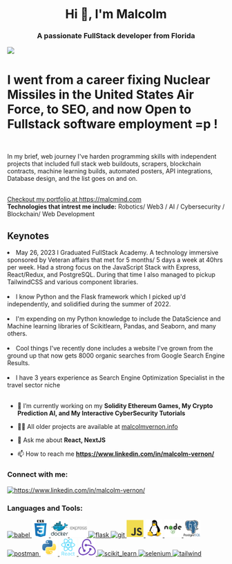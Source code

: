  <h1 align="center">Hi 👋, I'm Malcolm</h1>
<h3 align="center">A passionate FullStack developer from Florida</h3>
<img src="https://images04.military.com/sites/default/files/media/equipment/ordnance/lgm-30g-minuteman-iii/2014/02/lgm-30g-minuteman-iii-003.jpg">
<H1>I went from a career fixing Nuclear Missiles in the United States Air Force, to SEO, and now Open to Fullstack software employment =p !</H1>
<br>
<p>In my brief, web journey I've harden programming skills with independent projects that included full stack web buildouts, scrapers, blockchain contracts, machine learning builds, automated posters, API integrations, Database design, and the list goes on and on.</p>
<br>
<a href="https://malcolmvernon.info">Checkout my portfolio at https://malcmind.com</a>
<br>
<b>Technologies that intrest me include:</b>  Robotics/ Web3 / AI / Cybersecurity / Blockchain/ Web Development

<h2>Keynotes</h2>

<li>May 26, 2023 I Graduated FullStack Academy. A technology immersive sponsored by Veteran affairs that met for 5 months/ 5 days a week at 40hrs per week. Had a strong focus on the JavaScript Stack with Express, React/Redux, and PostgreSQL. During that time I also managed to pickup TailwindCSS and various component libraries.</li>
<br>
<li>I know Python and the Flask framework which I picked up'd independently, and solidified during the summer of 2022. </li>
<br>
<li>I'm expending on my Python knowledge to include the DataScience and Machine learning libraries of Scikitlearn, Pandas, and Seaborn, and many others.</lI>
<br>
<li> Cool things I've recently done includes a website I've grown from the ground up that now gets 8000 organic searches from Google Search Engine Results. </li>
<br>
<li> I have 3 years experience as Search Engine Optimization Specialist in the travel sector niche </li>
<br>

- 🌱 I’m currently working on my **Solidity Ethereum Games, My Crypto Prediction AI, and My Interactive CyberSecurity Tutorials**

- 👨‍💻 All older projects are available at [malcolmvernon.info](malcolmvernon.info)

- 💬 Ask me about **React, NextJS**

- 📫 How to reach me **https://www.linkedin.com/in/malcolm-vernon/**

<h3 align="left">Connect with me:</h3>
<p align="left">
<a href="https://linkedin.com/in/https://www.linkedin.com/in/malcolm-vernon/" target="blank"><img align="center" src="https://raw.githubusercontent.com/rahuldkjain/github-profile-readme-generator/master/src/images/icons/Social/linked-in-alt.svg" alt="https://www.linkedin.com/in/malcolm-vernon/" height="30" width="40" /></a>
</p>

<h3 align="left">Languages and Tools:</h3>
<p align="left"> <a href="https://babeljs.io/" target="_blank" rel="noreferrer"> <img src="https://www.vectorlogo.zone/logos/babeljs/babeljs-icon.svg" alt="babel" width="40" height="40"/> </a> <a href="https://www.w3schools.com/css/" target="_blank" rel="noreferrer"> <img src="https://raw.githubusercontent.com/devicons/devicon/master/icons/css3/css3-original-wordmark.svg" alt="css3" width="40" height="40"/> </a> <a href="https://www.docker.com/" target="_blank" rel="noreferrer"> <img src="https://raw.githubusercontent.com/devicons/devicon/master/icons/docker/docker-original-wordmark.svg" alt="docker" width="40" height="40"/> </a> <a href="https://expressjs.com" target="_blank" rel="noreferrer"> <img src="https://raw.githubusercontent.com/devicons/devicon/master/icons/express/express-original-wordmark.svg" alt="express" width="40" height="40"/> </a> <a href="https://flask.palletsprojects.com/" target="_blank" rel="noreferrer"> <img src="https://www.vectorlogo.zone/logos/pocoo_flask/pocoo_flask-icon.svg" alt="flask" width="40" height="40"/> </a> <a href="https://git-scm.com/" target="_blank" rel="noreferrer"> <img src="https://www.vectorlogo.zone/logos/git-scm/git-scm-icon.svg" alt="git" width="40" height="40"/> </a> <a href="https://developer.mozilla.org/en-US/docs/Web/JavaScript" target="_blank" rel="noreferrer"> <img src="https://raw.githubusercontent.com/devicons/devicon/master/icons/javascript/javascript-original.svg" alt="javascript" width="40" height="40"/> </a> <a href="https://www.linux.org/" target="_blank" rel="noreferrer"> <img src="https://raw.githubusercontent.com/devicons/devicon/master/icons/linux/linux-original.svg" alt="linux" width="40" height="40"/> </a> <a href="https://nodejs.org" target="_blank" rel="noreferrer"> <img src="https://raw.githubusercontent.com/devicons/devicon/master/icons/nodejs/nodejs-original-wordmark.svg" alt="nodejs" width="40" height="40"/> </a> <a href="https://www.postgresql.org" target="_blank" rel="noreferrer"> <img src="https://raw.githubusercontent.com/devicons/devicon/master/icons/postgresql/postgresql-original-wordmark.svg" alt="postgresql" width="40" height="40"/> </a> <a href="https://postman.com" target="_blank" rel="noreferrer"> <img src="https://www.vectorlogo.zone/logos/getpostman/getpostman-icon.svg" alt="postman" width="40" height="40"/> </a> <a href="https://www.python.org" target="_blank" rel="noreferrer"> <img src="https://raw.githubusercontent.com/devicons/devicon/master/icons/python/python-original.svg" alt="python" width="40" height="40"/> </a> <a href="https://reactjs.org/" target="_blank" rel="noreferrer"> <img src="https://raw.githubusercontent.com/devicons/devicon/master/icons/react/react-original-wordmark.svg" alt="react" width="40" height="40"/> </a> <a href="https://redux.js.org" target="_blank" rel="noreferrer"> <img src="https://raw.githubusercontent.com/devicons/devicon/master/icons/redux/redux-original.svg" alt="redux" width="40" height="40"/> </a> <a href="https://scikit-learn.org/" target="_blank" rel="noreferrer"> <img src="https://upload.wikimedia.org/wikipedia/commons/0/05/Scikit_learn_logo_small.svg" alt="scikit_learn" width="40" height="40"/> </a> <a href="https://www.selenium.dev" target="_blank" rel="noreferrer"> <img src="https://raw.githubusercontent.com/detain/svg-logos/780f25886640cef088af994181646db2f6b1a3f8/svg/selenium-logo.svg" alt="selenium" width="40" height="40"/> </a> <a href="https://tailwindcss.com/" target="_blank" rel="noreferrer"> <img src="https://www.vectorlogo.zone/logos/tailwindcss/tailwindcss-icon.svg" alt="tailwind" width="40" height="40"/> </a> </p>
